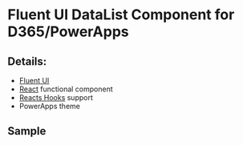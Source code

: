 # Fluent UI DataList Component for D365/PowerApps

## Details:
- [Fluent UI](https://developer.microsoft.com/en-us/fluentui#/controls/web)
- [React](https://reactjs.org/) functional component
- [Reacts Hooks](https://reactjs.org/docs/hooks-overview.html) support
- PowerApps theme 

## Sample
